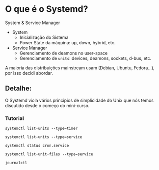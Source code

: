 # O que é o Systemd?

System & Service Manager

* System
  * Inicialização do Sistema
  * Power State da máquina: up, down, hybrid, etc.
* Service Manager
  * Gerenciamento de deamons no user-space
  * Gerenciamento de `units`: devices, deamons, sockets, d-bus, etc.

A maioria das distribuições mainstream usam \(Debian, Ubuntu, Fedora...\), por isso decidi abordar.

## Detalhe:

O Systemd viola vários principios de simplicidade do Unix que nós temos discutido desde o começo do mini-curso.

### Tutorial

```text
systemctl list-units --type=timer
```

```text
systemctl list-units --type=service
```

```text
systemctl status cron.service
```

```text
systemctl list-unit-files --type=service
```

```text
journalctl
```

